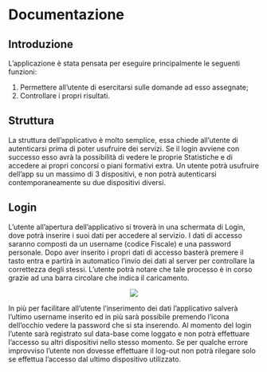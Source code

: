 # Documentazione
## Introduzione
L’applicazione è stata pensata per eseguire principalmente le seguenti funzioni:
1.	Permettere all’utente di esercitarsi sulle domande ad esso assegnate;
2.	Controllare i propri risultati.

## Struttura
La struttura dell’applicativo è molto semplice, essa chiede all’utente di autenticarsi prima di poter usufruire dei servizi.
Se il login avviene con successo esso avrà la possibilità di vedere le proprie Statistiche e di accedere ai propri concorsi o piani formativi extra.
Un utente potrà usufruire dell’app su un massimo di 3 dispositivi, e non potrà autenticarsi contemporaneamente su due dispositivi diversi.

## Login
L’utente all’apertura dell’applicativo si troverà in una schermata di Login, dove potrà inserire i suoi dati per accedere al servizio.
I dati di accesso saranno composti da un username (codice Fiscale) e una password personale.
Dopo aver inserito i propri dati di accesso basterà premere il tasto entra e partirà in automatico l’invio dei dati al server per controllare la correttezza degli stessi. L’utente potrà notare che tale processo è in corso grazie ad una barra circolare che indica il caricamento.

<p align="center">
  <img src="https://user-images.githubusercontent.com/28861456/30808727-84683698-a1ff-11e7-8925-dd54e8d2ec14.png">
</p>
In più per facilitare all’utente l’inserimento dei dati l’applicativo salverà l’ultimo username inserito ed in più sarà possibile premendo l’icona dell’occhio vedere la password che si sta inserendo.
Al momento del login l’utente sarà registrato sul data-base come loggato e non potrà effettuare l’accesso su altri dispositivi nello stesso momento.
Se per qualche errore improvviso l’utente non dovesse effettuare il log-out non potrà rilegare solo se effettua l’accesso dal ultimo dispositivo utilizzato.
